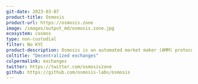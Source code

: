 ```yaml
---
git-date: 2023-03-07
product-title: Osmosis
product-url: https://osmosis.zone
image: /images/output_md/osmosis.zone.jpg
ecosystem: cosmos
type: non-custodial
filter: No KYC
product-description: Osmosis is an automated market maker (AMM) protocol that allows developers to build customized AMMs with sovereign liquidity pools. Built using the Cosmos SDK, Osmosis utilizes Inter-Blockchain Communication (IBC) to enable cross-chain transactions.
coltitle: "Decentralized exchanges"
colpermalink: exchanges
twitter: https://twitter.com/osmosiszone
github: https://github.com/osmosis-labs/osmosis
---
```

